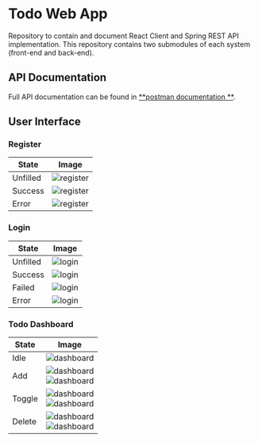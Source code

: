 # Todo Web App

Repository to contain and document React Client and Spring REST API implementation.
This repository contains two submodules of each system (front-end and back-end).

## API Documentation

Full API documentation can be found in [**postman documentation
**](https://documenter.getpostman.com/view/20896360/2sAXxS9Bos).

## User Interface

### Register

| State    | Image                                           |
|----------|-------------------------------------------------|
| Unfilled | ![register](_images/auth/register-unfilled.png) |
| Success  | ![register](_images/auth/register-success.png)  |
| Error    | ![register](_images/auth/register-error.png)    |

### Login

| State    | Image                                     |
|----------|-------------------------------------------|
| Unfilled | ![login](_images/auth/login-unfilled.png) |
| Success  | ![login](_images/auth/login-success.png)  |
| Failed   | ![login](_images/auth/login-failed.png)   |
| Error    | ![login](_images/auth/login-error.png)    |

### Todo Dashboard

| State  | Image                                                                                       |
|--------|---------------------------------------------------------------------------------------------|
| Idle   | ![dashboard](_images/dashboard/idle.png)                                                    |
| Add    | ![dashboard](_images/dashboard/add1.png)<br/>![dashboard](_images/dashboard/add2.png)       |
| Toggle | ![dashboard](_images/dashboard/toggle1.png)<br/>![dashboard](_images/dashboard/toggle2.png) |
| Delete | ![dashboard](_images/dashboard/delete1.png)<br/>![dashboard](_images/dashboard/delete2.png) |